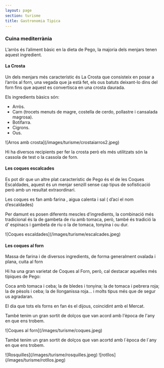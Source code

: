 ```yaml
---
layout: page
section: turisme
title: Gastronomia Tipica
---
```


### Cuina mediterrània
L’arròs és l’aliment bàsic en la dieta de Pego, la majoria dels menjars tenen aquest ingredient.

#### La Crosta
Un dels menjars més característic és La Crosta que consisteix en posar a l’arròs al forn, una vegada que ja està fet, els ous batuts deixant-lo dins del forn fins que aquest es convertisca en una crosta daurada.

Els ingredients bàsics són:

* Arròs.
* Carn (trocets menuts de magre, costella de cerdo, pollastre i cansalada magrosa).
* Botifarra.
* Cigrons.
* Ous.

<div class="center" markdown="1">
![Arros amb crosta](/images/turisme/crostaiarros2.jpeg)
</div>

Hi ha diversos recipients per fer la crosta però els més utilitzats són la cassola de test o la cassola de forn.

#### Les coques escalcades
Es pot dir que  un altre plat característic de Pego és el de les Coques Escaldades, aquest és un menjar senzill sense cap tipus de sofisticació però amb un resultat extraordinari.

Les coques es fan amb farina , aigua calenta i sal ( d’ací el nom d’escaldades)

Per damunt es posen diferents mescles d’ingredients, la combinació més tradicional és la de gambeta de riu amb tomaca, però, també és tradició la d’ espinacs i gambeta de riu o la de tomaca, tonyina i ou dur.

<div class="center" markdown="1">
![Coques escaldades](/images/turisme/escalcades.jpeg)
</div>

#### Les coques al forn
Massa de farina i de diversos ingredients, de forma generalment ovalada i plana, cuita al forn

Hi ha una gran varietat de Coques al Forn, però, cal destacar aquelles més típiques de Pego:

Coca amb tomaca i ceba; la de bledes i tonyina; la de tomaca i pebrera roja; la de pèsols i ceba; la de llonganissa roja... i molts tipus més que de segur us agradaran.

El dia que tots els forns en fan és el dijous, coincidint amb el Mercat.

També tenim un gran sortit de dolços que van acord amb l'època de l'any en que ens trobem.

<div class="center" markdown="1">
![Coques al forn](/images/turisme/coques.jpeg)
</div>

També tenim un gran sortit de dolços que van acortd amb l´època de l´any en que ens trobem.

<div class="center" markdown="1">
![Rosquilles](/images/turisme/rosquilles.jpeg)
![rotllos](/images/turisme/rotllos.jpeg)
</div>